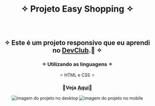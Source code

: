 <div align="center">
  
# ✧ Projeto Easy Shopping ✧
<br> <br>

## ✧ Este é um projeto responsivo que eu aprendi no <a href="https://rodolfomori.com.br/devclub/" target="_blank">DevClub</a>.🚀 ✧

### ✧ Utilizando as linguagens ✧
✧ HTML e CSS ✧
### <p>👾Veja <a href="https://deyvissonrobert.github.io/Projeto-1-Easy-Shopping/">Aqui</a>👾</p>
  </div>
  
  </div>

<div align="center" display="inline-block">
<img  alt="imagem do projeto no desktop" src="https://github.com/DeyvissonRobert/Projeto-1-Easy-Shopping/blob/main/assets/Desktop%20Easy%20Shop.jpg">
<img alt="imagem do projeto no mobile" src="https://github.com/DeyvissonRobert/Projeto-1-Easy-Shopping/blob/main/assets/mobile%20Easy%20Shop.jpg">
</div>
